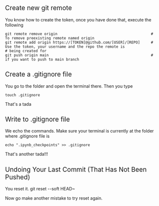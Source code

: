 <h2 style="font-weight: normal">Create new git remote</h1>
You know how to create the token, once you have done that, execute the following

    git remote remove origin                                           # To remove preexisting remote named origin
    git remote add origin https://[TOKEN]@github.com/[USER]/[REPO]     # Use the token, your username and the repo the remote is                                                                          # being created for
    git push origin main                                               # if you want to push to main branch
    
    
<h2 style="font-weight: normal">Create a .gitignore file</h1>
You go to the folder and open the terminal there. Then you type

    touch .gitignore
That's a tada



<h2 style="font-weight: normal">Write to .gitignore file</h1>
We echo the commands. Make sure your terminal is currently at the folder where .gitignore file is 

    echo ".ipynb_checkpoints" >> .gitignore
    
That's another tada!!!

<h2 style="font-weight: normal">Undoing Your Last Commit (That Has Not Been Pushed)</h1>
You reset it.
    git reset --soft HEAD~

Now go make another mistake to try reset again.